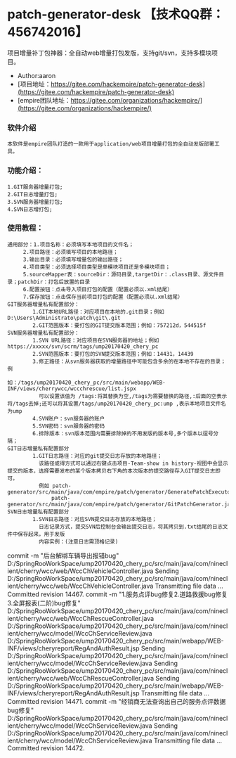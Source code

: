 #  **patch-generator-desk** 【技术QQ群：456742016】

项目增量补丁包神器：全自动web增量打包发版，支持git/svn，支持多模块项目。
- Author:aaron
- [项目地址：https://gitee.com/hackempire/patch-generator-desk](https://gitee.com/hackempire/patch-generator-desk)
- [empire团队地址：https://gitee.com/organizations/hackempire/](https://gitee.com/organizations/hackempire/)
### 软件介绍

	本软件是empire团队打造的一款用于application/web项目增量打包的全自动发版部署工具。
### 功能介绍：

	1.GIT服务器增量打包;
	2.GIT日志增量打包;
	3.SVN服务器增量打包;
	4.SVN日志增打包;
### 使用教程：

	通用部分：1.项目名称：必须填写本地项目的文件名；
		 2.项目路径：必须填写项目的本地路径；
		 3.输出目录：必须填写增量包的输出路径；
		 4.项目类型：必须选择项目类型是单模块项目还是多模块项目；
		 5.sourceMapper表：sourceDir：源码目录,targetDir：.class目录、源文件目录；patchDir：打包后放置的目录
		 6.配置按钮：点击导入项目打包的配置（配置必须以.xml结尾）
		 7.保存按钮：点击保存当前项目打包的配置（配置必须以.xml结尾）
	GIT服务器增量私有配置部分：
			1.GIT本地URL路径：对应项目在本地的.git目录；例如D:\Users\Administrato\patch\git\.git
			2.GIT范围版本：要打包的GIT提交版本范围；例如：757212d，544515f
	SVN服务器增量私有配置部分：
			1.SVN URL路径：对应项目在SVN服务器的地址；例如https://xxxxx/svn/scrm/tags/ump20170420_chery_pc
			2.SVN范围版本：要打包的SVN提交版本范围；例如：14431，14439
			3.修正路径：从svn服务器获取的增量路径中可能包含多余的在本地不存在的目录；例
                          如：/tags/ump20170420_chery_pc/src/main/webapp/WEB-INF/views/cherrywcc/wccchrescue/list.jspx
			  可以设置该值为 /tags:将其替换为空,/tags为需要替换的路径,:后面的空表示将/tags去掉;还可以将其设置/tags/ump20170420_chery_pc:ump ,表示本地项目文件名为ump
			4.SVN账户：svn服务器的账户
			5.SVN密码：svn服务器的密码
			6.排除版本：svn版本范围内需要排除掉的不用发版的版本号,多个版本以逗号分隔；
	GIT日志增量私有配置部分
			1.GIT日志路径：对应的git提交日志存放的本地路径；
			  该路径或得方式可以通过右键点击项目-Team-show in history-视图中会显示提交的版本，选择需要发布的某个版本拷贝右下角的本次版本的提交路径存入GIT提交日志即可。
			  例如 patch-generator/src/main/java/com/empire/patch/generator/GeneratePatchExecutor.java
				  patch-generator/src/main/java/com/empire/patch/generator/GitPatchGenerator.java
	SVN日志增量私有配置部分	  
			1.SVN日志路径：对应SVN提交日志存放的本地路径；
			  日志记录方式，提交SVN后控制台会输出提交日志，将其拷贝到.txt结尾的日志文件中保存起来，用于发版
			  内容实例：(注意日志需顶格记录)

commit -m "后台解绑车辆导出报错bug" D:/SpringRooWorkSpace/ump20170420_chery_pc/src/main/java/com/nineclient/cherry/wcc/web/WccChVehicleController.java
    Sending        D:/SpringRooWorkSpace/ump20170420_chery_pc/src/main/java/com/nineclient/cherry/wcc/web/WccChVehicleController.java
    Transmitting file data ...
    Committed revision 14467.
commit -m "1.服务点评bug修复2.道路救援bug修复3.全屏报表(二阶)bug修复" D:/SpringRooWorkSpace/ump20170420_chery_pc/src/main/java/com/nineclient/cherry/wcc/web/WccChRescueController.java D:/SpringRooWorkSpace/ump20170420_chery_pc/src/main/java/com/nineclient/cherry/wcc/model/WccChServiceReview.java D:/SpringRooWorkSpace/ump20170420_chery_pc/src/main/webapp/WEB-INF/views/cheryreport/RegAndAuthResult.jsp
    Sending        D:/SpringRooWorkSpace/ump20170420_chery_pc/src/main/java/com/nineclient/cherry/wcc/model/WccChServiceReview.java
    Sending        D:/SpringRooWorkSpace/ump20170420_chery_pc/src/main/java/com/nineclient/cherry/wcc/web/WccChRescueController.java
    Sending        D:/SpringRooWorkSpace/ump20170420_chery_pc/src/main/webapp/WEB-INF/views/cheryreport/RegAndAuthResult.jsp
    Transmitting file data ...
    Committed revision 14471.
commit -m "经销商无法查询出自己的服务点评数据bug修复" D:/SpringRooWorkSpace/ump20170420_chery_pc/src/main/java/com/nineclient/cherry/wcc/model/WccChServiceReview.java
    Sending        D:/SpringRooWorkSpace/ump20170420_chery_pc/src/main/java/com/nineclient/cherry/wcc/model/WccChServiceReview.java
    Transmitting file data ...
    Committed revision 14472.
